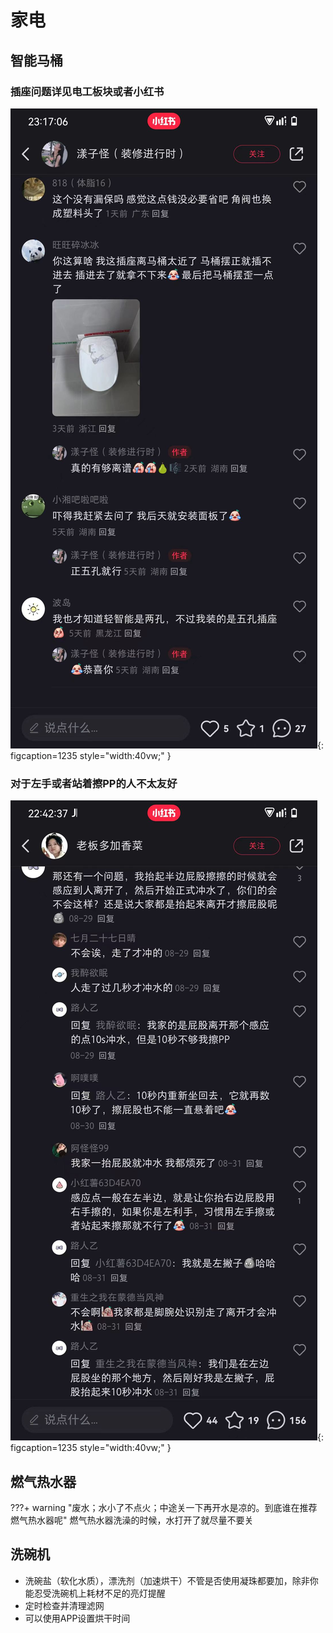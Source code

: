 # 家电

## 智能马桶

### 插座问题详见电工板块或者小红书
![避坑攻略](images/智能马桶插座.jpg "监工指南"){: figcaption=1235 style="width:40vw;" }
### 对于左手或者站着擦PP的人不太友好
![避坑攻略](images/智能马桶使用习惯.jpg "监工指南"){: figcaption=1235 style="width:40vw;" }

## 燃气热水器
???+ warning "废水；水小了不点火；中途关一下再开水是凉的。到底谁在推荐燃气热水器呢"
    燃气热水器洗澡的时候，水打开了就尽量不要关

## 洗碗机
- 洗碗盐（软化水质），漂洗剂（加速烘干）不管是否使用凝珠都要加，除非你能忍受洗碗机上耗材不足的亮灯提醒
- 定时检查并清理滤网
- 可以使用APP设置烘干时间



    
